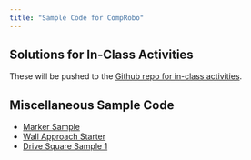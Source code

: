 ```yaml
---
title: "Sample Code for CompRobo"
---
```


## Solutions for In-Class Activities

These will be pushed to the [Github repo for in-class activities](https://github.com/comprobo23/class_activities_and_resources).

## Miscellaneous Sample Code

* [Marker Sample](marker_sample)
* [Wall Approach Starter](wall_approach_starter)
* [Drive Square Sample 1](drive_square_sample_1)
